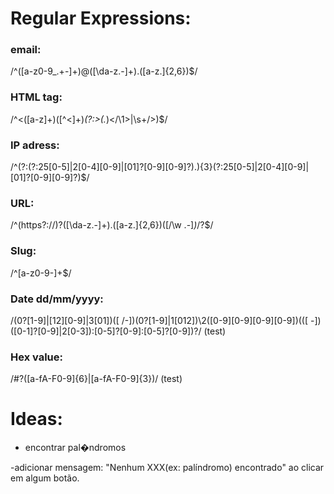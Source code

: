 # Regular Expressions:


### email:

 /^([a-z0-9_\.\+-]+)@([\da-z\.-]+)\.([a-z\.]{2,6})$/

### HTML tag:

/^<([a-z]+)([^<]+)*(?:>(.*)<\/\1>|\s+\/>)$/

### IP adress:

/^(?:(?:25[0-5]|2[0-4][0-9]|[01]?[0-9][0-9]?)\.){3}(?:25[0-5]|2[0-4][0-9]|[01]?[0-9][0-9]?)$/

### URL:

/^(https?:\/\/)?([\da-z\.-]+)\.([a-z\.]{2,6})([\/\w \.-]*)*\/?$/

### Slug:

/^[a-z0-9-]+$/

### Date dd/mm/yyyy:

/(0?[1-9]|[12][0-9]|3[01])([ \/\-])(0?[1-9]|1[012])\2([0-9][0-9][0-9][0-9])(([ -])([0-1]?[0-9]|2[0-3]):[0-5]?[0-9]:[0-5]?[0-9])?/
(test)

### Hex value: 

/#?([a-fA-F0-9]{6}|[a-fA-F0-9]{3})/
(test)


# Ideas: 


- encontrar pal�ndromos

-adicionar mensagem: "Nenhum XXX(ex: palíndromo) encontrado" ao clicar em algum botão.